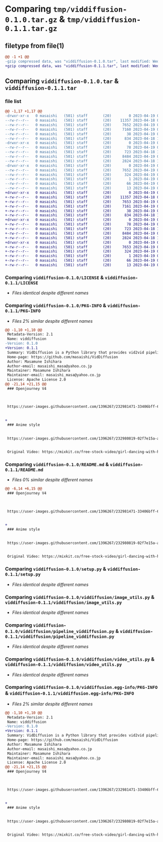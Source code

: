 # Comparing `tmp/viddiffusion-0.1.0.tar.gz` & `tmp/viddiffusion-0.1.1.tar.gz`

## filetype from file(1)

```diff
@@ -1 +1 @@
-gzip compressed data, was "viddiffusion-0.1.0.tar", last modified: Wed Apr 19 06:10:38 2023, max compression
+gzip compressed data, was "viddiffusion-0.1.1.tar", last modified: Wed Apr 19 06:13:22 2023, max compression
```

## Comparing `viddiffusion-0.1.0.tar` & `viddiffusion-0.1.1.tar`

### file list

```diff
@@ -1,17 +1,17 @@
-drwxr-xr-x   0 masaishi   (501) staff       (20)        0 2023-04-19 06:10:38.155029 viddiffusion-0.1.0/
--rw-r--r--   0 masaishi   (501) staff       (20)    11357 2023-04-18 02:31:33.000000 viddiffusion-0.1.0/LICENSE
--rw-r--r--   0 masaishi   (501) staff       (20)     7652 2023-04-19 06:10:38.154697 viddiffusion-0.1.0/PKG-INFO
--rw-r--r--   0 masaishi   (501) staff       (20)     7160 2023-04-19 06:09:52.000000 viddiffusion-0.1.0/README.md
--rw-r--r--   0 masaishi   (501) staff       (20)       38 2023-04-19 06:10:38.155088 viddiffusion-0.1.0/setup.cfg
--rw-r--r--   0 masaishi   (501) staff       (20)      834 2023-04-18 18:52:48.000000 viddiffusion-0.1.0/setup.py
-drwxr-xr-x   0 masaishi   (501) staff       (20)        0 2023-04-19 06:10:38.153607 viddiffusion-0.1.0/viddiffusion/
--rw-r--r--   0 masaishi   (501) staff       (20)       78 2023-04-19 06:08:08.000000 viddiffusion-0.1.0/viddiffusion/__init__.py
--rw-r--r--   0 masaishi   (501) staff       (20)      723 2023-04-18 18:31:45.000000 viddiffusion-0.1.0/viddiffusion/image_utils.py
--rw-r--r--   0 masaishi   (501) staff       (20)     8484 2023-04-19 03:58:47.000000 viddiffusion-0.1.0/viddiffusion/pipeline_viddiffusion.py
--rw-r--r--   0 masaishi   (501) staff       (20)     2824 2023-04-18 18:32:08.000000 viddiffusion-0.1.0/viddiffusion/video_utils.py
-drwxr-xr-x   0 masaishi   (501) staff       (20)        0 2023-04-19 06:10:38.154393 viddiffusion-0.1.0/viddiffusion.egg-info/
--rw-r--r--   0 masaishi   (501) staff       (20)     7652 2023-04-19 06:10:38.000000 viddiffusion-0.1.0/viddiffusion.egg-info/PKG-INFO
--rw-r--r--   0 masaishi   (501) staff       (20)      324 2023-04-19 06:10:38.000000 viddiffusion-0.1.0/viddiffusion.egg-info/SOURCES.txt
--rw-r--r--   0 masaishi   (501) staff       (20)        1 2023-04-19 06:10:38.000000 viddiffusion-0.1.0/viddiffusion.egg-info/dependency_links.txt
--rw-r--r--   0 masaishi   (501) staff       (20)       66 2023-04-19 06:10:38.000000 viddiffusion-0.1.0/viddiffusion.egg-info/requires.txt
--rw-r--r--   0 masaishi   (501) staff       (20)       13 2023-04-19 06:10:38.000000 viddiffusion-0.1.0/viddiffusion.egg-info/top_level.txt
+drwxr-xr-x   0 masaishi   (501) staff       (20)        0 2023-04-19 06:13:22.754214 viddiffusion-0.1.1/
+-rw-r--r--   0 masaishi   (501) staff       (20)    11357 2023-04-18 02:31:33.000000 viddiffusion-0.1.1/LICENSE
+-rw-r--r--   0 masaishi   (501) staff       (20)     7653 2023-04-19 06:13:22.754057 viddiffusion-0.1.1/PKG-INFO
+-rw-r--r--   0 masaishi   (501) staff       (20)     7161 2023-04-19 06:12:03.000000 viddiffusion-0.1.1/README.md
+-rw-r--r--   0 masaishi   (501) staff       (20)       38 2023-04-19 06:13:22.754265 viddiffusion-0.1.1/setup.cfg
+-rw-r--r--   0 masaishi   (501) staff       (20)      834 2023-04-18 18:52:48.000000 viddiffusion-0.1.1/setup.py
+drwxr-xr-x   0 masaishi   (501) staff       (20)        0 2023-04-19 06:13:22.753104 viddiffusion-0.1.1/viddiffusion/
+-rw-r--r--   0 masaishi   (501) staff       (20)       78 2023-04-19 06:13:05.000000 viddiffusion-0.1.1/viddiffusion/__init__.py
+-rw-r--r--   0 masaishi   (501) staff       (20)      723 2023-04-18 18:31:45.000000 viddiffusion-0.1.1/viddiffusion/image_utils.py
+-rw-r--r--   0 masaishi   (501) staff       (20)     8484 2023-04-19 03:58:47.000000 viddiffusion-0.1.1/viddiffusion/pipeline_viddiffusion.py
+-rw-r--r--   0 masaishi   (501) staff       (20)     2824 2023-04-18 18:32:08.000000 viddiffusion-0.1.1/viddiffusion/video_utils.py
+drwxr-xr-x   0 masaishi   (501) staff       (20)        0 2023-04-19 06:13:22.753825 viddiffusion-0.1.1/viddiffusion.egg-info/
+-rw-r--r--   0 masaishi   (501) staff       (20)     7653 2023-04-19 06:13:22.000000 viddiffusion-0.1.1/viddiffusion.egg-info/PKG-INFO
+-rw-r--r--   0 masaishi   (501) staff       (20)      324 2023-04-19 06:13:22.000000 viddiffusion-0.1.1/viddiffusion.egg-info/SOURCES.txt
+-rw-r--r--   0 masaishi   (501) staff       (20)        1 2023-04-19 06:13:22.000000 viddiffusion-0.1.1/viddiffusion.egg-info/dependency_links.txt
+-rw-r--r--   0 masaishi   (501) staff       (20)       66 2023-04-19 06:13:22.000000 viddiffusion-0.1.1/viddiffusion.egg-info/requires.txt
+-rw-r--r--   0 masaishi   (501) staff       (20)       13 2023-04-19 06:13:22.000000 viddiffusion-0.1.1/viddiffusion.egg-info/top_level.txt
```

### Comparing `viddiffusion-0.1.0/LICENSE` & `viddiffusion-0.1.1/LICENSE`

 * *Files identical despite different names*

### Comparing `viddiffusion-0.1.0/PKG-INFO` & `viddiffusion-0.1.1/PKG-INFO`

 * *Files 2% similar despite different names*

```diff
@@ -1,10 +1,10 @@
 Metadata-Version: 2.1
 Name: viddiffusion
-Version: 0.1.0
+Version: 0.1.1
 Summary: VidDiffusion is a Python library that provides vid2vid pipeline by using Hugging Face's `diffusers`.
 Home-page: https://github.com/masaishi/VidDiffusion
 Author: Masamune Ishihara
 Author-email: masaishi_masa@yahoo.co.jp
 Maintainer: Masamune Ishihara
 Maintainer-email: masaishi_masa@yahoo.co.jp
 License: Apache License 2.0
@@ -21,14 +21,15 @@
 ### Openjourney V4
 
 
 
 https://user-images.githubusercontent.com/1396267/232981471-33406bff-6b2b-44d8-a294-7b8268c57552.mov
 
 
+
 ### Anime style
 
 
 https://user-images.githubusercontent.com/1396267/232980819-02f7e15a-af37-4d2d-a66d-f82f4163eb87.mov
 
 
 Original Video: https://mixkit.co/free-stock-video/girl-dancing-with-her-headphones-while-taking-a-walk-4823/
```

### Comparing `viddiffusion-0.1.0/README.md` & `viddiffusion-0.1.1/README.md`

 * *Files 0% similar despite different names*

```diff
@@ -6,14 +6,15 @@
 ### Openjourney V4
 
 
 
 https://user-images.githubusercontent.com/1396267/232981471-33406bff-6b2b-44d8-a294-7b8268c57552.mov
 
 
+
 ### Anime style
 
 
 https://user-images.githubusercontent.com/1396267/232980819-02f7e15a-af37-4d2d-a66d-f82f4163eb87.mov
 
 
 Original Video: https://mixkit.co/free-stock-video/girl-dancing-with-her-headphones-while-taking-a-walk-4823/
```

### Comparing `viddiffusion-0.1.0/setup.py` & `viddiffusion-0.1.1/setup.py`

 * *Files identical despite different names*

### Comparing `viddiffusion-0.1.0/viddiffusion/image_utils.py` & `viddiffusion-0.1.1/viddiffusion/image_utils.py`

 * *Files identical despite different names*

### Comparing `viddiffusion-0.1.0/viddiffusion/pipeline_viddiffusion.py` & `viddiffusion-0.1.1/viddiffusion/pipeline_viddiffusion.py`

 * *Files identical despite different names*

### Comparing `viddiffusion-0.1.0/viddiffusion/video_utils.py` & `viddiffusion-0.1.1/viddiffusion/video_utils.py`

 * *Files identical despite different names*

### Comparing `viddiffusion-0.1.0/viddiffusion.egg-info/PKG-INFO` & `viddiffusion-0.1.1/viddiffusion.egg-info/PKG-INFO`

 * *Files 2% similar despite different names*

```diff
@@ -1,10 +1,10 @@
 Metadata-Version: 2.1
 Name: viddiffusion
-Version: 0.1.0
+Version: 0.1.1
 Summary: VidDiffusion is a Python library that provides vid2vid pipeline by using Hugging Face's `diffusers`.
 Home-page: https://github.com/masaishi/VidDiffusion
 Author: Masamune Ishihara
 Author-email: masaishi_masa@yahoo.co.jp
 Maintainer: Masamune Ishihara
 Maintainer-email: masaishi_masa@yahoo.co.jp
 License: Apache License 2.0
@@ -21,14 +21,15 @@
 ### Openjourney V4
 
 
 
 https://user-images.githubusercontent.com/1396267/232981471-33406bff-6b2b-44d8-a294-7b8268c57552.mov
 
 
+
 ### Anime style
 
 
 https://user-images.githubusercontent.com/1396267/232980819-02f7e15a-af37-4d2d-a66d-f82f4163eb87.mov
 
 
 Original Video: https://mixkit.co/free-stock-video/girl-dancing-with-her-headphones-while-taking-a-walk-4823/
```

